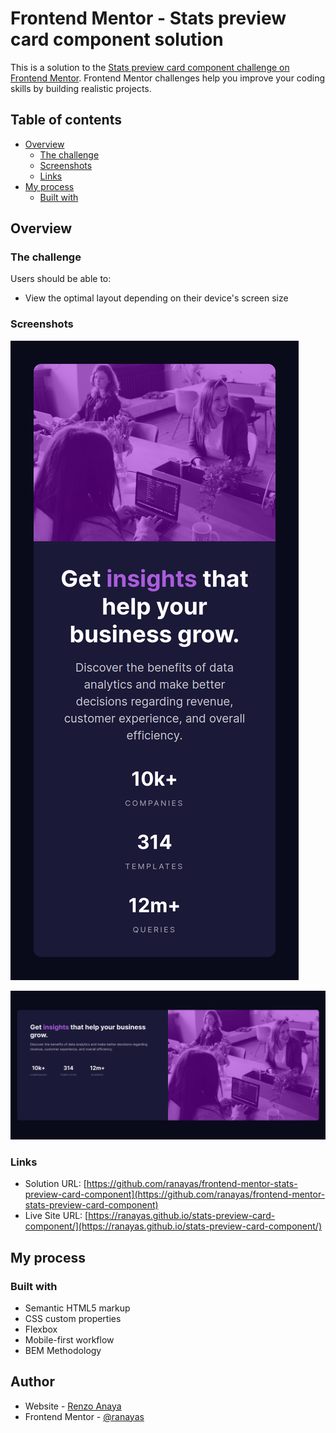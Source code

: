 # Frontend Mentor - Stats preview card component solution

This is a solution to the [Stats preview card component challenge on Frontend Mentor](https://www.frontendmentor.io/challenges/stats-preview-card-component-8JqbgoU62). Frontend Mentor challenges help you improve your coding skills by building realistic projects. 

## Table of contents

- [Overview](#overview)
  - [The challenge](#the-challenge)
  - [Screenshots](#screenshots)
  - [Links](#links)
- [My process](#my-process)
  - [Built with](#built-with)

## Overview

### The challenge

Users should be able to:

- View the optimal layout depending on their device's screen size

### Screenshots

![](./screenshots/screenshot-mobile.png)

![](./screenshots/screenshot-desktop.png)

### Links

- Solution URL: [https://github.com/ranayas/frontend-mentor-stats-preview-card-component](https://github.com/ranayas/frontend-mentor-stats-preview-card-component)
- Live Site URL: [https://ranayas.github.io/stats-preview-card-component/](https://ranayas.github.io/stats-preview-card-component/)

## My process

### Built with

- Semantic HTML5 markup
- CSS custom properties
- Flexbox
- Mobile-first workflow
- BEM Methodology

## Author

- Website - [Renzo Anaya](https://ranayas.github.io/)
- Frontend Mentor - [@ranayas](https://www.frontendmentor.io/profile/ranayas)
